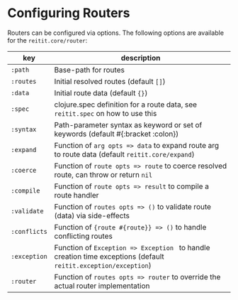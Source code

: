# Configuring Routers

Routers can be configured via options. The following options are available for the `reitit.core/router`:

| key          | description
|--------------|-------------
| `:path`      | Base-path for routes
| `:routes`    | Initial resolved routes (default `[]`)
| `:data`      | Initial route data (default `{}`)
| `:spec`      | clojure.spec definition for a route data, see `reitit.spec` on how to use this
| `:syntax`    | Path-parameter syntax as keyword or set of keywords (default #{:bracket :colon})
| `:expand`    | Function of `arg opts => data` to expand route arg to route data (default `reitit.core/expand`)
| `:coerce`    | Function of `route opts => route` to coerce resolved route, can throw or return `nil`
| `:compile`   | Function of `route opts => result` to compile a route handler
| `:validate`  | Function of `routes opts => ()` to validate route (data) via side-effects
| `:conflicts` | Function of `{route #{route}} => ()` to handle conflicting routes
| `:exception` | Function of `Exception => Exception ` to handle creation time exceptions (default `reitit.exception/exception`)
| `:router`    | Function of `routes opts => router` to override the actual router implementation

